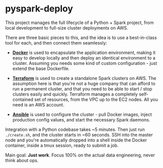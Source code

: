 
# pyspark-deploy

This project manages the full lifecycle of a Python + Spark project, from local development to full-size cluster deployments on AWS.

There are three basic pieces to this, and the idea is to use a best-in-class tool for each, and then connect them seamlessly:

- [**Docker**](https://www.docker.com/) is used to encapsulate the application environment, making it easy to develop locally and then deploy an identical environment to a cluster. Assuming you needs some kind of custom configuration - just extend the base Dockerfile.

- [**Terraform**](https://www.terraform.io/) is used to create a standalone Spark clusters on AWS. The assumption here is that you're not a huge company that can afford to run a permanent cluster, and that you need to be able to start / stop clusters easily and quickly. Terraform manages a completely self-contained set of resources, from the VPC up to the EC2 nodes. All you need is an AWS account.

- [**Ansible**](https://www.ansible.com/) is used to configure the cluster - pull Docker images, inject production config values, and start the necessary Spark daemons.

Integration with a Python codebase takes ~5 minutes. Then just run `./create.sh`, and the cluster starts in ~60 seconds. SSH into the master node and you're automatically dropped into a shell inside the Docker container, inside a tmux session, ready to submit a job.

Main goal: **Just work**. Focus 100% on the actual data engineering, never think about ops.
